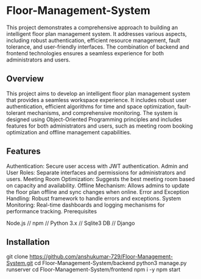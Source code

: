 # Floor-Management-System

This project demonstrates a comprehensive approach to building an intelligent floor plan management system. It addresses various aspects, including robust authentication, efficient resource management, fault tolerance, and user-friendly interfaces. The combination of backend and frontend technologies ensures a seamless experience for both administrators and users.

## Overview

This project aims to develop an intelligent floor plan management system that provides a seamless workspace experience. It includes robust user authentication, efficient algorithms for time and space optimization, fault-tolerant mechanisms, and comprehensive monitoring. The system is designed using Object-Oriented Programming principles and includes features for both administrators and users, such as meeting room booking optimization and offline management capabilities.

## Features

Authentication: Secure user access with JWT authentication.
Admin and User Roles: Separate interfaces and permissions for administrators and users.
Meeting Room Optimization: Suggests the best meeting room based on capacity and availability.
Offline Mechanism: Allows admins to update the floor plan offline and sync changes when online.
Error and Exception Handling: Robust framework to handle errors and exceptions.
System Monitoring: Real-time dashboards and logging mechanisms for performance tracking.
Prerequisites

Node.js // npm //
Python 3.x //
Sqlite3 DB //
Django

## Installation

git clone https://github.com/anshukumar-729/Floor-Management-System.git
cd Floor-Management-System/backend
python3 manage.py runserver
cd Floor-Management-System/frontend
npm i -y
npm start

